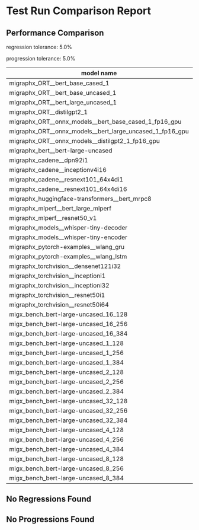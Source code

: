 # Test Run Comparison Report

## Performance Comparison

regression tolerance: 5.0%

progression tolerance: 5.0%

|model name|exit_status|analysis|old_time_ms|new_time_ms|change_ms|percent_change|
|---|---|---|---|---|---|---|
|migraphx_ORT__bert_base_cased_1|PASS|regression|87.7625|99.2505|11.4879|13.09%|
|migraphx_ORT__bert_base_uncased_1|PASS|regression|86.9703|92.1827|5.2124|5.99%|
|migraphx_ORT__bert_large_uncased_1|PASS|within tol|250.4738|253.4134|2.9396|1.17%|
|migraphx_ORT__distilgpt2_1|PASS|regression|30.4123|32.1137|1.7014|5.59%|
|migraphx_ORT__onnx_models__bert_base_cased_1_fp16_gpu|Numerics|regression|89.8928|793.7538|703.861|783.0%|
|migraphx_ORT__onnx_models__bert_large_uncased_1_fp16_gpu|Numerics|regression|245.0376|458.12|213.0823|86.96%|
|migraphx_ORT__onnx_models__distilgpt2_1_fp16_gpu|Numerics|within tol|42.2527|41.6994|-0.5534|-1.31%|
|migraphx_bert__bert-large-uncased|PASS|progression|396.1561|369.5454|-26.6107|-6.72%|
|migraphx_cadene__dpn92i1|PASS|progression|207.7728|164.1962|-43.5766|-20.97%|
|migraphx_cadene__inceptionv4i16|PASS|within tol|5677.5063|5573.3526|-104.1536|-1.83%|
|migraphx_cadene__resnext101_64x4di1|PASS|within tol|354.6986|347.415|-7.2836|-2.05%|
|migraphx_cadene__resnext101_64x4di16|PASS|regression|5446.0553|5723.4888|277.4335|5.09%|
|migraphx_huggingface-transformers__bert_mrpc8|PASS|within tol|373.6685|380.355|6.6865|1.79%|
|migraphx_mlperf__bert_large_mlperf|Numerics|regression|421.0027|813.8067|392.804|93.3%|
|migraphx_mlperf__resnet50_v1|PASS|within tol|99.8621|99.0715|-0.7906|-0.79%|
|migraphx_models__whisper-tiny-decoder|PASS|progression|35.661|33.0883|-2.5727|-7.21%|
|migraphx_models__whisper-tiny-encoder|Numerics|within tol|181.4037|179.4806|-1.9231|-1.06%|
|migraphx_pytorch-examples__wlang_gru|PASS|regression|74.8404|83.6619|8.8215|11.79%|
|migraphx_pytorch-examples__wlang_lstm|PASS|within tol|44.7992|44.4243|-0.3749|-0.84%|
|migraphx_torchvision__densenet121i32|PASS|within tol|1440.4675|1475.8679|35.4004|2.46%|
|migraphx_torchvision__inceptioni1|PASS|within tol|198.9366|205.5093|6.5727|3.3%|
|migraphx_torchvision__inceptioni32|PASS|within tol|5771.2524|5820.7935|49.5411|0.86%|
|migraphx_torchvision__resnet50i1|PASS|within tol|86.9394|86.4208|-0.5187|-0.6%|
|migraphx_torchvision__resnet50i64|PASS|within tol|5515.9567|5329.1854|-186.7713|-3.39%|
|migx_bench_bert-large-uncased_16_128|PASS|within tol|2628.0296|2750.2393|122.2096|4.65%|
|migx_bench_bert-large-uncased_16_256|PASS|regression|4008.7258|4223.3939|214.6681|5.36%|
|migx_bench_bert-large-uncased_16_384|Numerics|within tol|5738.4714|5716.8672|-21.6042|-0.38%|
|migx_bench_bert-large-uncased_1_128|PASS|within tol|165.269|157.4994|-7.7696|-4.7%|
|migx_bench_bert-large-uncased_1_256|PASS|within tol|268.9503|277.5263|8.576|3.19%|
|migx_bench_bert-large-uncased_1_384|PASS|within tol|374.0527|390.844|16.7913|4.49%|
|migx_bench_bert-large-uncased_2_128|PASS|progression|415.3649|392.5664|-22.7985|-5.49%|
|migx_bench_bert-large-uncased_2_256|PASS|progression|627.6831|584.1115|-43.5716|-6.94%|
|migx_bench_bert-large-uncased_2_384|PASS|progression|920.6776|810.1511|-110.5265|-12.0%|
|migx_bench_bert-large-uncased_32_128|PASS|progression|5757.5129|5397.8693|-359.6435|-6.25%|
|migx_bench_bert-large-uncased_32_256|PASS|within tol|8126.8714|8131.5695|4.6981|0.06%|
|migx_bench_bert-large-uncased_32_384|Numerics|within tol|11802.3664|11252.257|-550.1094|-4.66%|
|migx_bench_bert-large-uncased_4_128|PASS|progression|1100.3276|715.7722|-384.5554|-34.95%|
|migx_bench_bert-large-uncased_4_256|PASS|progression|1215.4583|1094.0522|-121.4061|-9.99%|
|migx_bench_bert-large-uncased_4_384|PASS|regression|1514.7914|1626.331|111.5396|7.36%|
|migx_bench_bert-large-uncased_8_128|PASS|within tol|1258.6034|1313.3499|54.7465|4.35%|
|migx_bench_bert-large-uncased_8_256|PASS|within tol|2166.2491|2102.22|-64.0291|-2.96%|
|migx_bench_bert-large-uncased_8_384|PASS|within tol|2935.9786|2970.9374|34.9587|1.19%|

## No Regressions Found

## No Progressions Found

